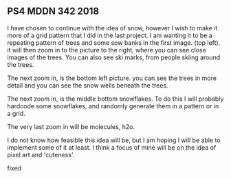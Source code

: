 ## PS4 MDDN 342 2018

I have chosen to continue with the idea of snow, however I wish to make it more of a grid pattern that I did in the last project. I am wanting it to be a repeating pattern of trees and some sow banks in the first image. (top left). it will then zoom in to the picture to the right, where you can see close images of the trees. You can also see ski marks, from people skiing around the trees. 

The next zoom in, is the bottom left picture. you can see the trees in more detail and you can see the snow wells beneath the trees. 

The next zoom in, is the middle bottom snowflakes. To do this I will probably hardcode some snowflakes, and randomly generate them in a pattern or in a grid. 

The very last zoom in will be molecules, h2o.

I do not know how feasible this idea will be, but I am hoping I will be able to implement some of it at least. I think a focus of mine will be on the idea of pixel art and 'cuteness'.

fixed
